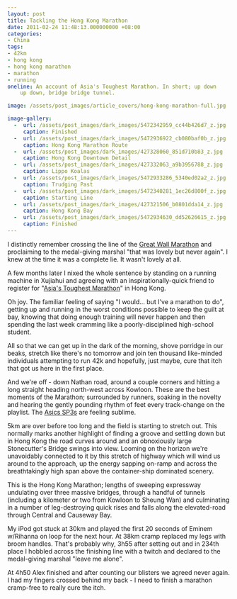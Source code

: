 ```yaml
---
layout: post
title: Tackling the Hong Kong Marathon
date: 2011-02-24 11:48:13.000000000 +08:00
categories:
- China
tags:
- 42km
- hong kong
- hong kong marathon
- marathon
- running
oneline: An account of Asia's Toughest Marathon. In short; up down
    up down, bridge bridge tunnel.

image: /assets/post_images/article_covers/hong-kong-marathon-full.jpg

image-gallery:
  -  url: /assets/post_images/dark_images/5472342959_cc44b426d7_z.jpg
     caption: Finished
  -  url: /assets/post_images/dark_images/5472936922_cb080baf0b_z.jpg
     caption: Hong Kong Marathon Route
  -  url: /assets/post_images/dark_images/427328060_851d710b83_z.jpg
     caption: Hong Kong Downtown Detail
  -  url: /assets/post_images/dark_images/427332063_a9b3956788_z.jpg
     caption: Lippo Koalas
  -  url: /assets/post_images/dark_images/5472933286_5340ed02a2_z.jpg
     caption: Trudging Past
  -  url: /assets/post_images/dark_images/5472340281_1ec26d800f_z.jpg
     caption: Starting Line
  -  url: /assets/post_images/dark_images/427321506_b0801dda14_z.jpg
     caption: Hong Kong Bay
  -  url: /assets/post_images/dark_images/5472934630_dd52626615_z.jpg
     caption: Finished
---
```

I distinctly remember crossing the line of the <a href="http://www.triplefiveshanghai.com/the-great-wall-marathon-2010/">Great Wall Marathon</a> and proclaiming to the medal-giving marshal "that was lovely but never again". I knew at the time it was a complete lie. It wasn't lovely at all.

A few months later I nixed the whole sentence by standing on a running machine in Xujiahui and agreeing with an inspirationally-quick friend to register for "<a href="http://www.scmp.com/portal/site/SCMP/menuitem.2c913216495213d5df646910cba0a0a0/?vgnextoid=a18e746c2434e210VgnVCM100000360a0a0aRCRD&vgnextfmt=teaser&ss=HK+%26+China&s=Sport">Asia's Toughest Marathon</a>" in Hong Kong.

Oh joy. The familiar feeling of saying "I would... but I've a marathon to do", getting up and running in the worst conditions possible to keep the guilt at bay, knowing that doing enough training will never happen and then spending the last week cramming like a poorly-disciplined high-school student.

All so that we can get up in the dark of the morning, shove porridge in our beaks, stretch like there's no tomorrow and join ten thousand like-minded individuals attempting to run 42k and hopefully, just maybe, cure that itch that got us here in the first place.

And we're off - down Nathan road, around a couple corners and hitting a long straight heading north-west across Kowloon. These are the best moments of the Marathon; surrounded by runners, soaking in the novelty and hearing the gently pounding rhythm of feet every track-change on the playlist. The <a href="http://www.triplefiveshanghai.com/asics-piranha-sp3/">Asics SP3s</a> are feeling sublime.

5km are over before too long and the field is starting to stretch out. This normally marks another highlight of finding a groove and settling down but in Hong Kong the road curves around and an obnoxiously large Stonecutter's Bridge swings into view. Looming on the horizon we're unavoidably connected to it by this stretch of highway which will wind us around to the approach, up the energy sapping on-ramp and across the breathtakingly high span above the container-ship dominated scenery.

This is the Hong Kong Marathon; lengths of sweeping expressway undulating over three massive bridges, through a handful of tunnels (including a kilometer or two from Kowloon to Sheung Wan) and culminating in a number of leg-destroying quick rises and falls along the elevated-road through Central and Causeway Bay.

My iPod got stuck at 30km and played the first 20 seconds of Eminem w/Rihanna on loop for the next hour. At 38km cramp replaced my legs with broom handles. That's probably why, 3h55 after setting out and in 234th place I hobbled across the finishing line with a twitch and declared to the medal-giving marshal "leave me alone".

At 4h50 Alex finished and after counting our blisters we agreed never again. I had my fingers crossed behind my back - I need to finish a marathon cramp-free to really cure the itch.
